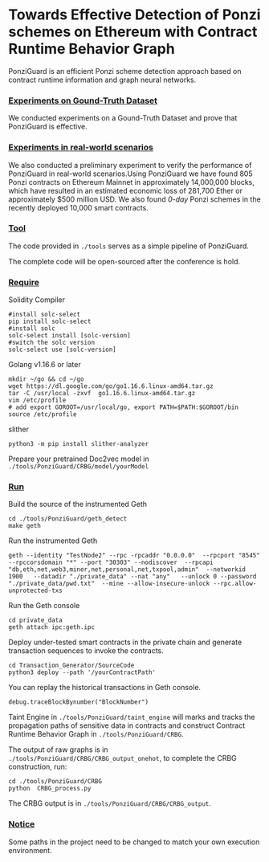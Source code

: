 # Towards Effective Detection of Ponzi schemes on Ethereum with Contract Runtime Behavior Graph



PonziGuard is an efficient Ponzi scheme detection approach based on contract runtime information and graph neural networks.

### <u>**Experiments on Gound-Truth Dataset**</u>

We conducted  experiments on a Gound-Truth Dataset and prove that PonziGuard is effective.

### <u>**Experiments in real-world scenarios**</u> 

We also conducted a preliminary experiment to verify the performance of PonziGuard in real-world scenarios.Using PonziGuard we have found 805 Ponzi contracts on Ethereum Mainnet in approximately 14,000,000 blocks, which have resulted in an estimated economic loss of 281,700 Ether or approximately $500 million USD. We also found *0-day* Ponzi schemes in the recently deployed 10,000 smart contracts.

### <u>Tool</u>

The code provided in `./tools` serves as a simple pipeline of PonziGuard.

The complete code will be open-sourced after the conference is hold.

### <u>Require</u>

Solidity Compiler

```shell
#install solc-select
pip install solc-select
#install solc
solc-select install [solc-version]
#switch the solc version 
solc-select use [solc-version]
```

Golang v1.16.6 or later

```shell
mkdir ~/go && cd ~/go
wget https://dl.google.com/go/go1.16.6.linux-amd64.tar.gz
tar -C /usr/local -zxvf  go1.16.6.linux-amd64.tar.gz
vim /etc/profile
# add export GOROOT=/usr/local/go, export PATH=$PATH:$GOROOT/bin
source /etc/profile
```

slither
```shell
python3 -m pip install slither-analyzer
```

Prepare your pretrained Doc2vec model in `./tools/PonziGuard/CRBG/model/yourModel`

### <u>Run</u>

Build the source of the instrumented Geth

```shell
cd ./tools/PonziGuard/geth_detect
make geth
```

Run the instrumented Geth 

```shell
geth --identity "TestNode2" --rpc -rpcaddr "0.0.0.0"  --rpcport "8545" --rpccorsdomain "*" --port "30303" --nodiscover  --rpcapi "db,eth,net,web3,miner,net,personal,net,txpool,admin"  --networkid 1900   --datadir "./private_data" --nat "any"   --unlock 0 --password "./private_data/pwd.txt"  --mine --allow-insecure-unlock --rpc.allow-unprotected-txs
```

Run the Geth console

```shell
cd private_data
geth attach ipc:geth.ipc
```

Deploy under-tested smart contracts in the private chain and generate transaction sequences to invoke the contracts.

```shell
cd Transaction_Generator/SourceCode
python3 deploy --path '/yourContractPath'
```

You can replay the historical transactions in Geth console.

```shell
debug.traceBlockBynumber("BlockNumber")
```

Taint Engine in `./tools/PonziGuard/taint_engine` will marks and tracks the propagation paths of sensitive data in contracts and construct Contract Runtime Behavior Graph in `./tools/PonziGuard/CRBG`.


The output of raw graphs is in `./tools/PonziGuard/CRBG/CRBG_output_onehot`, to complete the CRBG  construction, run:

```shell
cd ./tools/PonziGuard/CRBG
python  CRBG_process.py
```

The CRBG output is in `./tools/PonziGuard/CRBG/CRBG_output`.

### <u>Notice</u>
Some paths in the project need to be changed to match your own execution environment.